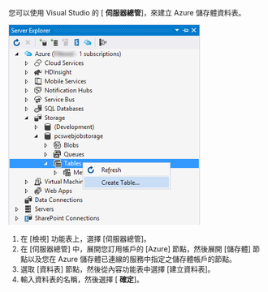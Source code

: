 您可以使用 Visual Studio 的 [ **伺服器總管**]，來建立 Azure 儲存體資料表。

![伺服器總管資料表][Image1]

1. 在 [檢視] 功能表上，選擇 [伺服器總管]。
2. 在 [伺服器總管] 中，展開您訂用帳戶的 [Azure] 節點，然後展開 [儲存體] 節點以及您在 Azure 儲存體已連線的服務中指定之儲存體帳戶的節點。
3. 選取 [資料表] 節點，然後從內容功能表中選擇 [建立資料表]。
4. 輸入資料表的名稱，然後選擇 [ **確定**]。   

[Image1]: ./media/vs-storage-getting-started-tables-include/vs-storage-create-tables-in-Server-Explorer.png

<!--HONumber=Jan17_HO3-->


